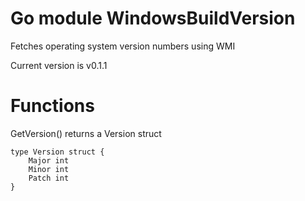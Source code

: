# Go module WindowsBuildVersion

Fetches operating system version numbers using WMI

Current version is v0.1.1

# Functions
GetVersion() returns a Version struct
```
type Version struct {
	Major int
	Minor int
	Patch int
}
```